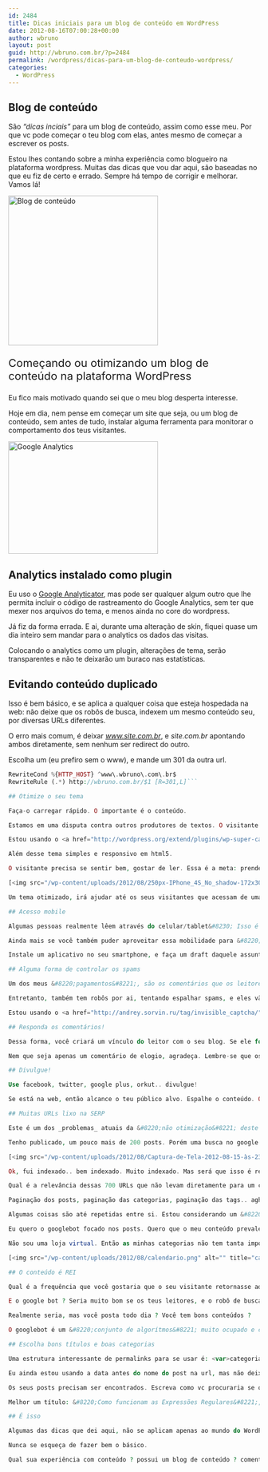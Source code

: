```yaml
---
id: 2484
title: Dicas iniciais para um blog de conteúdo em WordPress
date: 2012-08-16T07:00:28+00:00
author: wbruno
layout: post
guid: http://wbruno.com.br/?p=2484
permalink: /wordpress/dicas-para-um-blog-de-conteudo-wordpress/
categories:
  - WordPress
---
```

## Blog de conteúdo

São _&#8220;dicas inciais&#8221;_ para um blog de conteúdo, assim como esse meu. Por que vc pode começar o teu blog com elas, antes mesmo de começar a escrever os posts.

Estou lhes contando sobre a minha experiência como blogueiro na plataforma wordpress. Muitas das dicas que vou dar aqui, são baseadas no que eu fiz de certo e errado. Sempre há tempo de corrigir e melhorar. Vamos lá!

<!--more-->



[<img src="/wp-content/uploads/2012/08/wordpress-300x300.jpeg" alt="Blog de conteúdo" title="Blog de conteúdo" width="300" height="300" class="alignright size-medium wp-image-2493" srcset="/wp-content/uploads/2012/08/wordpress-300x300.jpeg 300w, /wp-content/uploads/2012/08/wordpress-150x150.jpeg 150w, /wp-content/uploads/2012/08/wordpress.jpeg 500w" sizes="(max-width: 300px) 100vw, 300px" />](/wp-content/uploads/2012/08/wordpress.jpeg)

<p style="font-size: 22px">
  Começando ou otimizando um blog de conteúdo na plataforma WordPress
</p>

Eu fico mais motivado quando sei que o meu blog desperta interesse.

Hoje em dia, nem pense em começar um site que seja, ou um blog de conteúdo, sem antes de tudo, instalar alguma ferramenta para monitorar o comportamento dos teus visitantes.

[<img src="/wp-content/uploads/2012/08/google-analytics.png" alt="Google Analytics" title="google-analytics" width="300" height="225" class="alignleft size-full wp-image-2485" />](/wp-content/uploads/2012/08/google-analytics.png)

## Analytics instalado como plugin

Eu uso o <a href="http://wordpress.org/extend/plugins/google-analyticator/" rel="external nofollow">Google Analyticator</a>, mas pode ser qualquer algum outro que lhe permita incluir o código de rastreamento do Google Analytics, sem ter que mexer nos arquivos do tema, e menos ainda no core do wordpress.

Já fiz da forma errada. E ai, durante uma alteração de skin, fiquei quase um dia inteiro sem mandar para o analytics os dados das visitas.

Colocando o analytics como um plugin, alterações de tema, serão transparentes e não te deixarão um buraco nas estatísticas.

## Evitando conteúdo duplicado

Isso é bem básico, e se aplica a qualquer coisa que esteja hospedada na web: não deixe que os robôs de busca, indexem um mesmo conteúdo seu, por diversas URLs diferentes.

O erro mais comum, é deixar <var>www.site.com.br</var>, e <var>site.com.br</var> apontando ambos diretamente, sem nenhum ser redirect do outro.

Escolha um (eu prefiro sem o www), e mande um 301 da outra url.

``` php
RewriteCond %{HTTP_HOST} ^www\.wbruno\.com\.br$
RewriteRule (.*) http://wbruno.com.br/$1 [R=301,L]```

## Otimize o seu tema

Faça-o carregar rápido. O importante é o conteúdo.

Estamos em uma disputa contra outros produtores de textos. O visitante não vai escolher o seu feed, só por que a sua página é mais bonita, mas se ela carregar mais rápido, isso pode ajudá-lo a não ir embora.

Estou usando o <a href="http://wordpress.org/extend/plugins/wp-super-cache/" rel="external nofollow">WP Super Cache</a>, para ajudar na performance das páginas(economizando consultas ao banco mysql).

Além desse tema simples e responsivo em html5.

O visitante precisa se sentir bem, gostar de ler. Essa é a meta: prender o visitante.

[<img src="/wp-content/uploads/2012/08/250px-IPhone_4S_No_shadow-172x300.png" alt="Otimize para mobile seu blog" title="250px-IPhone_4S_No_shadow" width="172" height="300" class="alignleft size-medium wp-image-2535" srcset="/wp-content/uploads/2012/08/250px-IPhone_4S_No_shadow-172x300.png 172w, /wp-content/uploads/2012/08/250px-IPhone_4S_No_shadow.png 250w" sizes="(max-width: 172px) 100vw, 172px" />](/wp-content/uploads/2012/08/250px-IPhone_4S_No_shadow.png)

Um tema otimizado, irá ajudar até os seus visitantes que acessam de uma rede 3g de um tablet ou smartphone.

## Acesso mobile

Algumas pessoas realmente lêem através do celular/tablet&#8230; Isso é bom, na verdade, isso é fantástico.

Ainda mais se você também puder aproveitar essa mobilidade para &#8220;não se esquecer&#8221; de postar.

Instale um aplicativo no seu smartphone, e faça um draft daquele assunto que lhe veio a cabeça. Super simples, basta ativar o <var>XML-RPC</var> em Settings -> Writing.

## Alguma forma de controlar os spams

Um dos meus &#8220;pagamentos&#8221;, são os comentários que os leitores fazem nos meus posts.

Entretanto, também tem robôs por ai, tentando espalhar spams, e eles vão ficar enchendo o seu saco, tentando comentar no teu blog.

Estou usando o <a href="http://andrey.sorvin.ru/tag/invisible_captcha/" rel="nofollow external">Invisible Captcha</a>.

## Responda os comentários!

Dessa forma, você criará um vínculo do leitor com o seu blog. Se ele for respondido, se sentirá &#8220;importante&#8221;. Ele irá voltar para ler a resposta, e acompanhar as respostas dos outros.

Nem que seja apenas um comentário de elogio, agradeça. Lembre-se que os comentários também adicionam &#8220;conteúdo&#8221; ao documento. As vezes quando pesquisamos no google, a resposta do que queremos está nos comentários, e não no post em si.

## Divulgue!

Use facebook, twitter, google plus, orkut.. divulgue!

Se está na web, então alcance o teu público alvo. Espalhe o conteúdo. O plugin <a href="http://wordpress.org/extend/plugins/really-simple-facebook-twitter-share-buttons/" rel="nofollow external">Really Simple Share</a> é muito bom em colocar botões das redes sociais em cada um dos teus posts.

## Muitas URLs lixo na SERP

Este é um dos _problemas_ atuais da &#8220;não otimização&#8221; deste blog.

Tenho publicado, um pouco mais de 200 posts. Porém uma busca no google por:

[<img src="/wp-content/uploads/2012/08/Captura-de-Tela-2012-08-15-às-23.51.45.png" alt="" title="Captura de Tela 2012-08-15 às 23.51.45" width="600" height="131" class="aligncenter size-full wp-image-2548" srcset="/wp-content/uploads/2012/08/Captura-de-Tela-2012-08-15-às-23.51.45.png 600w, /wp-content/uploads/2012/08/Captura-de-Tela-2012-08-15-às-23.51.45-300x65.png 300w" sizes="(max-width: 600px) 100vw, 600px" />](/wp-content/uploads/2012/08/Captura-de-Tela-2012-08-15-às-23.51.45.png)retorna mais de 900 resultados.

Ok, fui indexado.. bem indexado. Muito indexado. Mas será que isso é realmente bom ?

Qual é a relevância dessas 700 URLs que não levam diretamente para um certo post ?

Paginação dos posts, paginação das categorias, paginação das tags.. aghr!

Algumas coisas são até repetidas entre si. Estou considerando um &#8220;problema&#8221;. Então vou colocar um noindex, para que o robô saiba que não precisa se preocupar com esse conteúdo das paginações.

Eu quero o googlebot focado nos posts. Quero que o meu conteúdo prevaleça.

Não sou uma loja virtual. Então as minhas categorias não tem tanta importância na SERP.

[<img src="/wp-content/uploads/2012/08/calendario.png" alt="" title="calendario" width="300" height="298" class="alignright size-full wp-image-2534" srcset="/wp-content/uploads/2012/08/calendario.png 300w, /wp-content/uploads/2012/08/calendario-150x150.png 150w" sizes="(max-width: 300px) 100vw, 300px" />](/wp-content/uploads/2012/08/calendario.png)

## O conteúdo é REI

Qual é a frequência que você gostaria que o seu visitante retornasse ao teu blog ?

E o google bot ? Seria muito bom se os teus leitores, e o robô de busca, lessem o conteúdo do blog, todo dia.. ne?!

Realmente seria, mas você posta todo dia ? Você tem bons conteúdos ?

O googlebot é um &#8220;conjunto de algorítmos&#8221; muito ocupado e com coisas muito mais interessantes a fazer, do que ficar procurando novidades onde não há. Ele não vai voltar todos os dias ao teu site, se você não tiver algo realmente interessante a dizer.

## Escolha bons títulos e boas categorias

Uma estrutura interessante de permalinks para se usar é: <var>categoria/nome-do-post</var>.

Eu ainda estou usando a data antes do nome do post na url, mas não deixe de forma alguma a forma default ?p=15(não amigável).

Os seus posts precisam ser encontrados. Escreva como vc procuraria se quisesse ler sobre aquilo.

Melhor um título: &#8220;Como funcionam as Expressões Regulares&#8221;, do quem um título: &#8220;Leia sobre REGEX&#8221;.

## É isso

Algumas das dicas que dei aqui, não se aplicam apenas ao mundo do WordPress. Procure a solução equivalente da tua plataforma, ou aplique alguma dessas dicas, no teu site institucional, loja virtual, também tá valendo.

Nunca se esqueça de fazer bem o básico.

Qual sua experiência com conteúdo ? possui um blog de conteúdo ? comente ai&#8230; **let me know**!!
